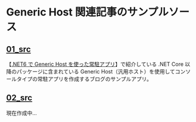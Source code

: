 # Generic Host 関連記事のサンプルソース

## [01_src](https://github.com/YouseiSakusen/RecentWatcher/tree/main/01_src)

【[.NET6 で Generic Host を使った常駐アプリ](https://elf-mission.net/programming/dot-net/generic-host-with-dot-net6/)】で紹介している .NET Core 以降のパッケージに含まれている Generic Host（汎用ホスト）を使用してコンソールタイプの常駐アプリを作成するブログのサンプルアプリ。

## [02_src](https://github.com/YouseiSakusen/RecentWatcher/tree/main/02_src)

現在作成中...

